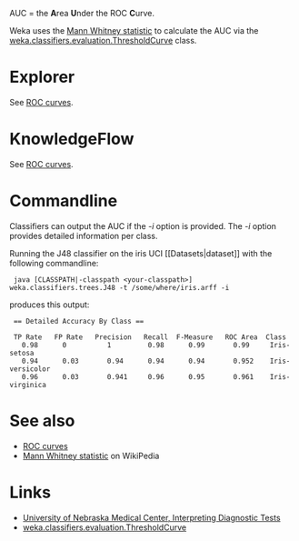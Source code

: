 AUC = the **A**rea **U**nder the ROC **C**urve. 

Weka uses the [Mann Whitney statistic](http://en.wikipedia.org/wiki/Mann-Whitney_U) to calculate the AUC via the [weka.classifiers.evaluation.ThresholdCurve](http://weka.sourceforge.net/doc.dev/weka/classifiers/evaluation/ThresholdCurve.html) class.

# Explorer
See [ROC curves](roc_curves.md).

# KnowledgeFlow
See [ROC curves](roc_curves.md).

# Commandline
Classifiers can output the AUC if the *-i* option is provided. The *-i* option provides detailed information per class. 

Running the J48 classifier on the iris UCI [[Datasets|dataset]] with the following commandline:

```
 java [CLASSPATH|-classpath <your-classpath>] weka.classifiers.trees.J48 -t /some/where/iris.arff -i
```

produces this output:

```
 == Detailed Accuracy By Class ==
 
 TP Rate   FP Rate   Precision   Recall  F-Measure   ROC Area  Class
   0.98      0          1         0.98      0.99       0.99     Iris-setosa
   0.94      0.03       0.94      0.94      0.94       0.952    Iris-versicolor
   0.96      0.03       0.941     0.96      0.95       0.961    Iris-virginica
```

# See also
* [ROC curves](roc_curves.md)
* [Mann Whitney statistic](http://en.wikipedia.org/wiki/Mann-Whitney_U) on WikiPedia

# Links
* [University of Nebraska Medical Center, Interpreting Diagnostic Tests](http://gim.unmc.edu/dxtests/roc3.htm)
* [weka.classifiers.evaluation.ThresholdCurve](http://weka.sourceforge.net/doc.dev/weka/classifiers/evaluation/ThresholdCurve.html)


